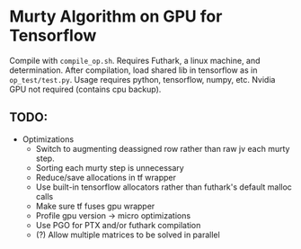 # Murty Algorithm on GPU for Tensorflow
Compile with `compile_op.sh`. 
Requires Futhark, a linux machine, and determination.
After compilation, load shared lib in tensorflow as in `op_test/test.py`.
Usage requires python, tensorflow, numpy, etc.
Nvidia GPU not required (contains cpu backup).

## TODO:
- Optimizations
    - Switch to augmenting deassigned row rather than raw jv each murty step.
    - Sorting each murty step is unnecessary
    - Reduce/save allocations in tf wrapper
    - Use built-in tensorflow allocators rather than futhark's default malloc calls
    - Make sure tf fuses gpu wrapper
    - Profile gpu version -> micro optimizations
    - Use PGO for PTX and/or futhark compilation 
    - (?) Allow multiple matrices to be solved in parallel
